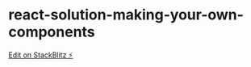 # react-solution-making-your-own-components

[Edit on StackBlitz ⚡️](https://stackblitz.com/edit/react-solution-making-your-own-components)